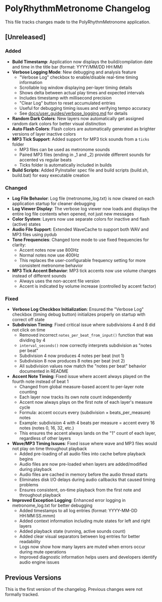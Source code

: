 # PolyRhythmMetronome Changelog

This file tracks changes made to the PolyRhythmMetronome application.

## [Unreleased]

### Added
- **Build Timestamp**: Application now displays the build/compilation date and time in the title bar (format: YYYY/MM/DD HH:MM)
- **Verbose Logging Mode**: New debugging and analysis feature
  - "Verbose Log" checkbox to enable/disable real-time timing information
  - Scrollable log window displaying per-layer timing details
  - Shows delta between actual play times and expected intervals
  - Includes timestamp with millisecond precision
  - "Clear Log" button to reset accumulated entries
  - Useful for debugging timing issues and verifying tempo accuracy
  - See [docs/user_guides/verbose_logging.md](docs/user_guides/verbose_logging.md) for details
- **Random Dark Colors**: New layers now automatically get assigned random dark colors for better visual distinction
- **Auto Flash Colors**: Flash colors are automatically generated as brighter versions of layer inactive colors
- **MP3 Tick Support**: Added support for MP3 tick sounds from a `ticks` folder
  - MP3 files can be used as metronome sounds
  - Paired MP3 files (ending in _1 and _2) provide different sounds for accented vs regular beats
  - Ticks folder is automatically included in builds
- **Build Scripts**: Added PyInstaller spec file and build scripts (build.sh, build.bat) for easy executable creation

### Changed
- **Log File Behavior**: Log file (metronome_log.txt) is now cleared on each application startup for cleaner debugging
- **Log Viewer Display**: The verbose log viewer now loads and displays the entire log file contents when opened, not just new messages
- **Color System**: Layers now use separate colors for inactive and flash (active) states
- **Audio File Support**: Extended WaveCache to support both WAV and MP3 files using pydub
- **Tone Frequencies**: Changed tone mode to use fixed frequencies for clarity:
  - Accent notes now use 800Hz
  - Normal notes now use 400Hz
  - This replaces the user-configurable frequency setting for more consistent metronome behavior
- **MP3 Tick Accent Behavior**: MP3 tick accents now use volume changes instead of different sounds
  - Always uses the non-accent file version
  - Accent is indicated by volume increase (controlled by accent factor)

### Fixed
- **Verbose Log Checkbox Initialization**: Ensured the "Verbose Log" checkbox (timing debug button) initializes properly on startup with correct off state
- **Subdivision Timing**: Fixed critical issue where subdivisions 4 and 8 did not click on time
  - Removed incorrect `notes_per_beat_from_input()` function that was dividing by 4
  - `interval_seconds()` now correctly interprets subdivision as "notes per beat"
  - Subdivision 4 now produces 4 notes per beat (not 1)
  - Subdivision 8 now produces 8 notes per beat (not 2)
  - All subdivision values now match the "notes per beat" behavior documented in README
- **Accent Note Timing**: Fixed issue where accent always played on the fourth note instead of beat 1
  - Changed from global measure-based accent to per-layer note counting
  - Each layer now tracks its own note count independently
  - Accent now always plays on the first note of each layer's measure cycle
  - Formula: accent occurs every (subdivision × beats_per_measure) notes
  - Example: subdivision 4 with 4 beats per measure = accent every 16 notes (notes 0, 16, 32, etc.)
  - This ensures the accent always lands on the "1" count of each layer, regardless of other layers
- **Wave/MP3 Timing Issues**: Fixed issue where wave and MP3 files would not play on time throughout playback
  - Added pre-loading of all audio files into cache before playback begins
  - Audio files are now pre-loaded when layers are added/modified during playback
  - Audio files are cached in memory before the audio thread starts
  - Eliminates disk I/O delays during audio callbacks that caused timing problems
  - Ensures consistent, on-time playback from the first note and throughout playback
- **Improved Exception Logging**: Enhanced error logging in metronome_log.txt for better debugging
  - Added timestamps to all log entries (format: YYYY-MM-DD HH:MM:SS.mmm)
  - Added context information including mute states for left and right layers
  - Added playback state (running, active sounds count)
  - Added clear visual separators between log entries for better readability
  - Logs now show how many layers are muted when errors occur during mute operations
  - Improved diagnostic information helps users and developers identify audio engine issues

## Previous Versions

This is the first version of the changelog. Previous changes were not formally tracked.

